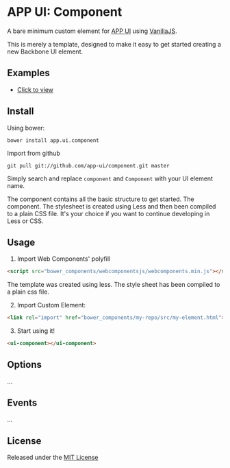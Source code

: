 # APP UI: Component

A bare minimum custom element for [APP UI](http://github.com/app-ui) using [VanillaJS](http://vanilla-js.com/).

This is merely a template, designed to make it easy to get started creating a new Backbone UI element.


## Examples

* [Click to view](./examples/index.html)


## Install

Using bower:
```
bower install app.ui.component
```

Import from github
```
git pull git://github.com/app-ui/component.git master
```

Simply search and replace ```component``` and ```Component``` with your UI element name.

The component contains all the basic structure to get started. The component. The stylesheet is created using Less and then been compiled to a plain CSS file. It's your choice if you want to continue developing in Less or CSS.



## Usage


1. Import Web Components' polyfill


```html
<script src="bower_components/webcomponentsjs/webcomponents.min.js"></script>
```
The template was created using less. The style sheet has been compiled to a plain css file.

2. Import Custom Element:
```html
<link rel="import" href="bower_components/my-repo/src/my-element.html">
```

3. Start using it!

```html
<ui-component></ui-component>
```


## Options

...


## Events

...


## License

Released under the [MIT License](http://makesites.org/licenses/MIT)

